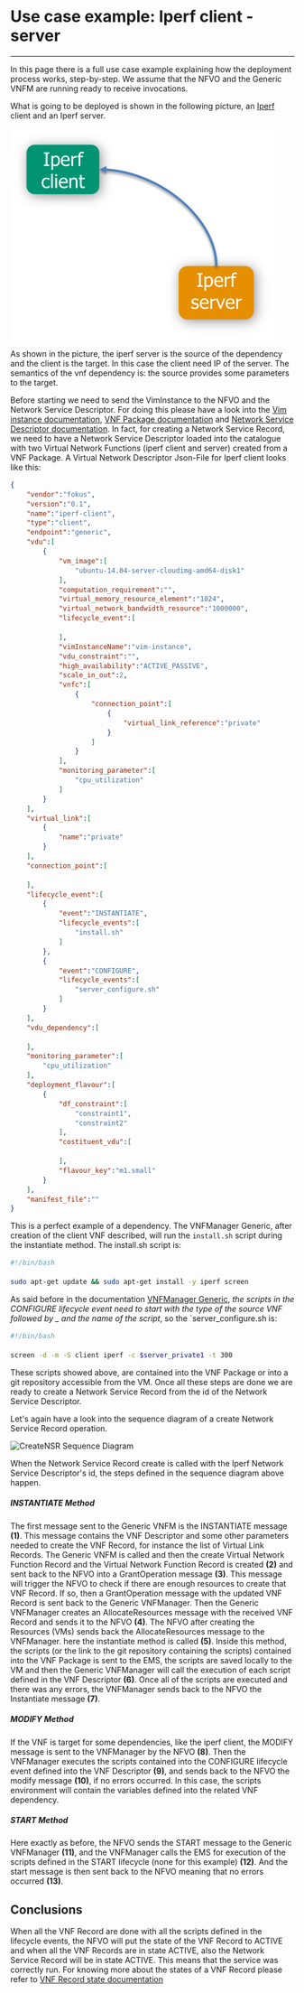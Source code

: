 # Use case example: Iperf client - server
-----------------------------------------

In this page there is a full use case example explaining how the deployment process works, step-by-step. We assume that the NFVO and the Generic VNFM are running ready to receive invocations.

What is going to be deployed is shown in the following picture, an [Iperf][iperf] client and an Iperf server.

![iperf-deployment](images/iperf-client-server.png)

As shown in the picture, the iperf server is the source of the dependency and the client is the target. In this case the client need IP of the server. The semantics of the vnf dependency is: the source provides some parameters to the target.

Before starting we need to send the VimInstance to the NFVO and the Network Service Descriptor. For doing this please have a look into the [Vim instance documentation][vim-doc], [VNF Package documentation][vnf-package] and [Network Service Descriptor documentation][nsd-doc]. In fact, for creating a Network Service Record, we need to have a Network Service Descriptor loaded into the catalogue with two Virtual Network Functions (iperf client and server) created from a VNF Package. A Virtual Network Descriptor Json-File for Iperf client looks like this:

```json
{
    "vendor":"fokus",
    "version":"0.1",
    "name":"iperf-client",
    "type":"client",
    "endpoint":"generic",
    "vdu":[
        {
            "vm_image":[
                "ubuntu-14.04-server-cloudimg-amd64-disk1"
            ],
            "computation_requirement":"",
            "virtual_memory_resource_element":"1024",
            "virtual_network_bandwidth_resource":"1000000",
            "lifecycle_event":[

            ],
            "vimInstanceName":"vim-instance",
            "vdu_constraint":"",
            "high_availability":"ACTIVE_PASSIVE",
            "scale_in_out":2,
            "vnfc":[
                {
                    "connection_point":[
                        {
                            "virtual_link_reference":"private"
                        }
                    ]
                }
            ],
            "monitoring_parameter":[
                "cpu_utilization"
            ]
        }
    ],
    "virtual_link":[
        {
            "name":"private"
        }
    ],
    "connection_point":[

    ],
    "lifecycle_event":[
        {
            "event":"INSTANTIATE",
            "lifecycle_events":[
                "install.sh"
            ]
        },
        {
            "event":"CONFIGURE",
            "lifecycle_events":[
                "server_configure.sh"
            ]
        }
    ],
    "vdu_dependency":[

    ],
    "monitoring_parameter":[
        "cpu_utilization"
    ],
    "deployment_flavour":[
        {
            "df_constraint":[
                "constraint1",
                "constraint2"
            ],
            "costituent_vdu":[

            ],
            "flavour_key":"m1.small"
        }
    ],
    "manifest_file":""
}
```

This is a perfect example of a dependency. The VNFManager Generic, after creation of the client VNF described, will run the `install.sh` script during the instantiate method. The install.sh script is:

```bash
#!/bin/bash

sudo apt-get update && sudo apt-get install -y iperf screen
```

As said before in the documentation [VNFManager Generic][vnfm-generic], _the scripts in the CONFIGURE lifecycle event need to start with the type of the source VNF followed by \_ and the name of the script_, so the `server_configure.sh is:

```bash
#!/bin/bash

screen -d -m -S client iperf -c $server_private1 -t 300
```

These scripts showed above, are contained into the VNF Package or into a git repository accessible from the VM. Once all these steps are done we are ready to create a Network Service Record from the id of the Network Service Descriptor. 

Let's again have a look into the sequence diagram of a create Network Service Record operation.

![CreateNSR Sequence Diagram](/images/sequence-diagram-number-v2.png)

When the Network Service Record create is called with the Iperf Network Service Descriptor's id, the steps defined in the sequence diagram above happen.

##### INSTANTIATE Method

The first message sent to the Generic VNFM is the INSTANTIATE message **(1)**. This message contains the VNF Descriptor and some other parameters needed to create the VNF Record, for instance the list of Virtual Link Records. The Generic VNFM  is called and then the create Virtual Network Function Record and the Virtual Network Function Record is created **(2)** and sent back to the NFVO into a GrantOperation message **(3)**. This message will trigger the NFVO to check if there are enough resources to create that VNF Record. If so, then a GrantOperation message with the updated VNF Record is sent back to the Generic VNFManager. Then the Generic VNFManager creates an AllocateResources message with the received VNF Record and sends it to the NFVO **(4)**. The NFVO after creating the Resources (VMs) sends back the AllocateResources message to the VNFManager. here the instantiate method is called **(5)**. Inside this method, the scripts (or the link to the git repository containing the scripts) contained into the VNF Package is sent to the EMS, the scripts are saved locally to the VM and then the Generic VNFManager will call the execution of each script defined in the VNF Descriptor **(6)**. Once all of the scripts are executed and there was any errors, the VNFManager sends back to the NFVO the Instantiate message **(7)**. 

##### MODIFY Method

If the VNF is target for some dependencies, like the iperf client, the MODIFY message is sent to the VNFManager by the NFVO **(8)**. Then the VNFManager executes the scripts contained into the CONFIGURE lifecycle event defined into the VNF Descriptor **(9)**, and sends back to the NFVO the modify message **(10)**, if no errors occurred. In this case, the scripts environment will contain the variables defined into the related VNF dependency.

##### START Method

Here exactly as before, the NFVO sends the START message to the Generic VNFManager **(11)**, and the VNFManager calls the EMS for execution of the scripts defined in the START lifecycle (none for this example) **(12)**. And the start message is then sent back to the NFVO meaning that no errors occurred **(13)**.

## Conclusions

When all the VNF Record are done with all the scripts defined in the lifecycle events, the NFVO will put the state of the VNF Record to ACTIVE and when all the VNF Records are in state ACTIVE, also the Network Service Record will be in state ACTIVE. This means that the service was correctly run. For knowing more about the states of a VNF Record please refer to [VNF Record state documentation][vnfr-states]

<!---
References
-->

[vnfr-states]:vnfr-states
[vnfm-generic]: vnfm-generic
[nsd-doc]:ns-descriptor
[vnf-package]:vnfpackage
[vim-doc]:vim-instance-documentation
[iperf]:https://iperf.fr

<!---
Script for open external links in a new tab
-->
<script type="text/javascript" charset="utf-8">
      // Creating custom :external selector
      $.expr[':'].external = function(obj){
          return !obj.href.match(/^mailto\:/)
                  && (obj.hostname != location.hostname);
      };
      $(function(){
        $('a:external').addClass('external');
        $(".external").attr('target','_blank');
      })
</script>